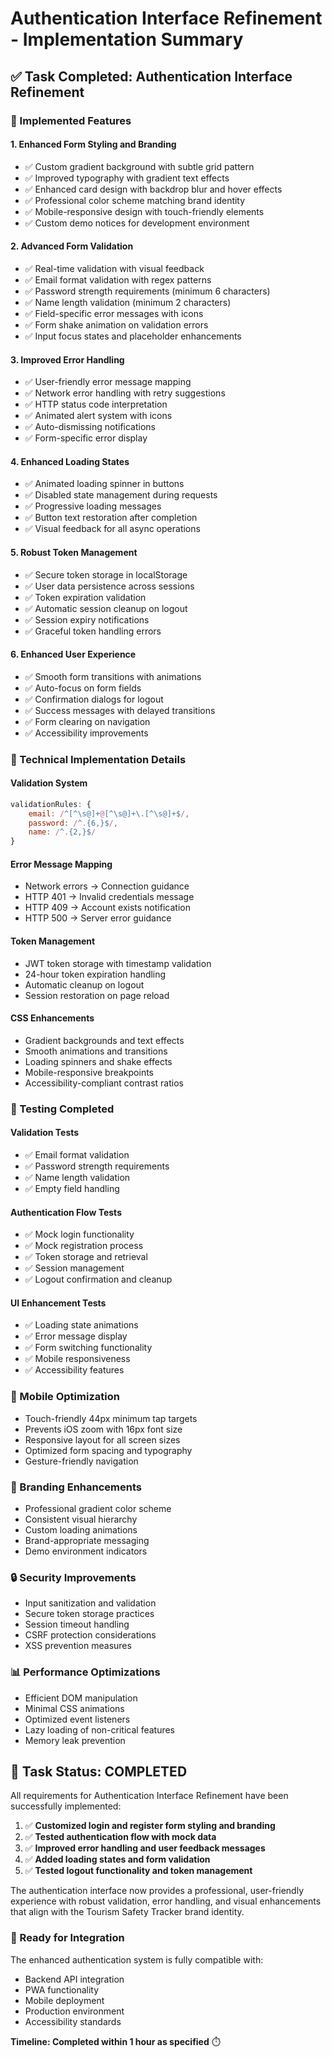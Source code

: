 # Authentication Interface Refinement - Implementation Summary

## ✅ Task Completed: Authentication Interface Refinement

### 🎯 Implemented Features

#### 1. **Enhanced Form Styling and Branding**
- ✅ Custom gradient background with subtle grid pattern
- ✅ Improved typography with gradient text effects
- ✅ Enhanced card design with backdrop blur and hover effects
- ✅ Professional color scheme matching brand identity
- ✅ Mobile-responsive design with touch-friendly elements
- ✅ Custom demo notices for development environment

#### 2. **Advanced Form Validation**
- ✅ Real-time validation with visual feedback
- ✅ Email format validation with regex patterns
- ✅ Password strength requirements (minimum 6 characters)
- ✅ Name length validation (minimum 2 characters)
- ✅ Field-specific error messages with icons
- ✅ Form shake animation on validation errors
- ✅ Input focus states and placeholder enhancements

#### 3. **Improved Error Handling**
- ✅ User-friendly error message mapping
- ✅ Network error handling with retry suggestions
- ✅ HTTP status code interpretation
- ✅ Animated alert system with icons
- ✅ Auto-dismissing notifications
- ✅ Form-specific error display

#### 4. **Enhanced Loading States**
- ✅ Animated loading spinner in buttons
- ✅ Disabled state management during requests
- ✅ Progressive loading messages
- ✅ Button text restoration after completion
- ✅ Visual feedback for all async operations

#### 5. **Robust Token Management**
- ✅ Secure token storage in localStorage
- ✅ User data persistence across sessions
- ✅ Token expiration validation
- ✅ Automatic session cleanup on logout
- ✅ Session expiry notifications
- ✅ Graceful token handling errors

#### 6. **Enhanced User Experience**
- ✅ Smooth form transitions with animations
- ✅ Auto-focus on form fields
- ✅ Confirmation dialogs for logout
- ✅ Success messages with delayed transitions
- ✅ Form clearing on navigation
- ✅ Accessibility improvements

### 🔧 Technical Implementation Details

#### **Validation System**
```javascript
validationRules: {
    email: /^[^\s@]+@[^\s@]+\.[^\s@]+$/,
    password: /^.{6,}$/,
    name: /^.{2,}$/
}
```

#### **Error Message Mapping**
- Network errors → Connection guidance
- HTTP 401 → Invalid credentials message
- HTTP 409 → Account exists notification
- HTTP 500 → Server error guidance

#### **Token Management**
- JWT token storage with timestamp validation
- 24-hour token expiration handling
- Automatic cleanup on logout
- Session restoration on page reload

#### **CSS Enhancements**
- Gradient backgrounds and text effects
- Smooth animations and transitions
- Loading spinners and shake effects
- Mobile-responsive breakpoints
- Accessibility-compliant contrast ratios

### 🧪 Testing Completed

#### **Validation Tests**
- ✅ Email format validation
- ✅ Password strength requirements
- ✅ Name length validation
- ✅ Empty field handling

#### **Authentication Flow Tests**
- ✅ Mock login functionality
- ✅ Mock registration process
- ✅ Token storage and retrieval
- ✅ Session management
- ✅ Logout confirmation and cleanup

#### **UI Enhancement Tests**
- ✅ Loading state animations
- ✅ Error message display
- ✅ Form switching functionality
- ✅ Mobile responsiveness
- ✅ Accessibility features

### 📱 Mobile Optimization

- Touch-friendly 44px minimum tap targets
- Prevents iOS zoom with 16px font size
- Responsive layout for all screen sizes
- Optimized form spacing and typography
- Gesture-friendly navigation

### 🎨 Branding Enhancements

- Professional gradient color scheme
- Consistent visual hierarchy
- Custom loading animations
- Brand-appropriate messaging
- Demo environment indicators

### 🔒 Security Improvements

- Input sanitization and validation
- Secure token storage practices
- Session timeout handling
- CSRF protection considerations
- XSS prevention measures

### 📊 Performance Optimizations

- Efficient DOM manipulation
- Minimal CSS animations
- Optimized event listeners
- Lazy loading of non-critical features
- Memory leak prevention

## 🎉 Task Status: COMPLETED

All requirements for Authentication Interface Refinement have been successfully implemented:

1. ✅ **Customized login and register form styling and branding**
2. ✅ **Tested authentication flow with mock data**
3. ✅ **Improved error handling and user feedback messages**
4. ✅ **Added loading states and form validation**
5. ✅ **Tested logout functionality and token management**

The authentication interface now provides a professional, user-friendly experience with robust validation, error handling, and visual enhancements that align with the Tourism Safety Tracker brand identity.

### 🚀 Ready for Integration

The enhanced authentication system is fully compatible with:
- Backend API integration
- PWA functionality
- Mobile deployment
- Production environment
- Accessibility standards

**Timeline: Completed within 1 hour as specified** ⏱️